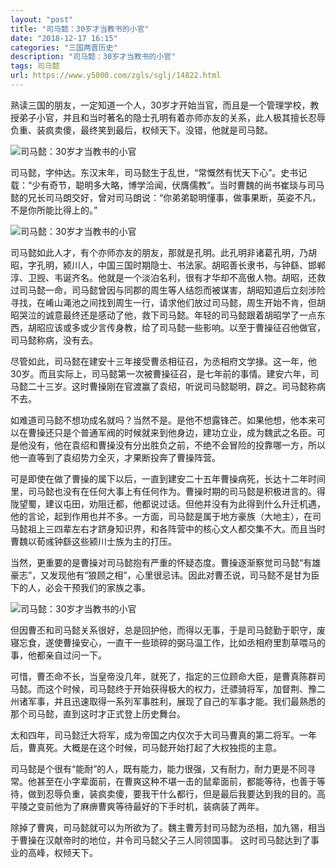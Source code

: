 ```yaml
---
layout: "post"
title: "司马懿：30岁才当教书的小官"
date: "2018-12-17 16:15"
categories: "三国两晋历史"
description: "司马懿：30岁才当教书的小官"
tags: 司马懿
url: https://www.y5000.com/zgls/sglj/14822.html
---
```






熟读三国的朋友，一定知道一个人，30岁才开始当官，而且是一个管理学校，教授弟子小官，并且和当时著名的隐士孔明有着亦师亦友的关系，此人极其擅长忍辱负重、装疯卖傻，最终笑到最后，权倾天下。没错，他就是司马懿。

![司马懿：30岁才当教书的小官](/uploads/allimg/170223/6-1F2231AZ1S9.JPG)

司马懿，字仲达。东汉末年，司马懿生于乱世，“常慨然有忧天下心”。史书记载：“少有奇节，聪明多大略，博学洽闻，伏膺儒教”。当时曹魏的尚书崔琰与司马懿的兄长司马朗交好，曾对司马朗说：“你弟弟聪明懂事，做事果断，英姿不凡，不是你所能比得上的。”

![司马懿：30岁才当教书的小官](/uploads/allimg/170223/6-1F2231A9325Z.JPG)

司马懿如此人才，有个亦师亦友的朋友，那就是孔明。此孔明非诸葛孔明，乃胡昭，字孔明，颍川人，中国三国时期隐士、书法家。胡昭善长隶书，与钟繇、邯郸淳、卫觊、韦诞齐名。他就是一个淡泊名利，很有才华却不高傲人物。胡昭，还救过司马懿一命，司马懿曾因与同郡的周生等人结怨而被谋害，胡昭知道后立刻涉险寻找，在崤山渑池之间找到周生一行，请求他们放过司马懿，周生开始不肯，但胡昭哭泣的诚意最终还是感动了他，救下司马懿。年轻的司马懿跟着胡昭学了一点东西，胡昭应该或多或少言传身教，给了司马懿一些影响。以至于曹操征召他做官，司马懿称病，没有去。

尽管如此，司马懿在建安十三年接受曹丞相征召，为丞相府文学掾。这一年，他30岁。而且实际上，司马懿第一次被曹操征召，是七年前的事情。建安六年，司马懿二十三岁。这时曹操刚在官渡赢了袁绍，听说司马懿聪明，辟之。司马懿称病不去。

如难道司马懿不想功成名就吗？当然不是。是他不想露锋芒。如果他想，他本来可以在曹操还只是个普通军阀的时候就来到他身边，建功立业，成为魏武之名臣。可是他没有，他在袁绍和曹操没有分出胜负之前，不绝不会冒险的投靠哪一方，所以他一直等到了袁绍势力全灭，才果断投奔了曹操阵营。

可是即使在做了曹操的属下以后，一直到建安二十五年曹操病死，长达十二年时间里，司马懿也没有在任何大事上有任何作为。曹操时期的司马懿是积极进言的。得陇望蜀，建议屯田，劝阻迁都，他都说过话。但他并没有为此得到什么升迁机遇，他的言论，起到作用也并不多。一方面，司马懿是属于地方豪族（大地主），在司马懿祖上三四辈左右才跻身知识界，和各阵营中的核心文人都交集不大。而且当时曹魏以荀彧钟繇这些颍川士族为主的打压。

当然，更重要的是曹操对司马懿抱有严重的怀疑态度。曹操逐渐察觉司马懿“有雄豪志”，又发现他有“狼顾之相”，心里很忌讳。因此对曹丕说，司马懿不是甘为臣下的人，必会干预我们的家族之事。

![司马懿：30岁才当教书的小官](/uploads/allimg/170223/6-1F2231F131951.JPG)

但因曹丕和司马懿关系很好，总是回护他，而得以无事，于是司马懿勤于职守，废寝忘食，遂使曹操安心，一直干一些琐碎的弼马温工作，比如丞相府里割草喂马的事，他都亲自过问一下。

可惜，曹丕命不长，当皇帝没几年，就死了，指定的三位顾命大臣，是曹真陈群司马懿。而这个时候，司马懿终于开始获得极大的权力，迁骠骑将军，加督荆、豫二州诸军事，并且迅速取得一系列军事胜利，展现了自己的军事才能。我们最熟悉的那个司马懿，直到这时才正式登上历史舞台。

太和四年，司马懿迁大将军，成为帝国之内仅次于大司马曹真的第二将军。一年后，曹真死。大概是在这个时候，司马懿开始打起了大权独揽的主意。

司马懿是个很有“能耐”的人，既有能力，能力很强，又有耐力，耐力更是不同寻常。他甚至在小字辈面前，在曹爽这种不堪一击的鼠辈面前，都能等待，也善于等待，做到忍辱负重，装疯卖傻，要我干什么都行，但是最后我要达到我的目的。高平陵之变前他为了麻痹曹爽等待最好的下手时机，装病装了两年。

除掉了曹爽，司马懿就可以为所欲为了。魏主曹芳封司马懿为丞相，加九锡，相当于曹操在汉献帝时的地位，并令司马懿父子三人同领国事。
这时司马懿达到了事业的高峰，权倾天下。
